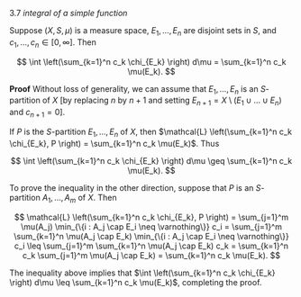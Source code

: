 3.7  *integral of a simple function*

Suppose $(X,S,\mu)$ is a measure space, $E_1, \ldots, E_n$ are disjoint sets in $S$, and $c_1, \ldots, c_n \in [0, \infty]$. Then

$$
\int \left(\sum_{k=1}^n c_k \chi_{E_k} \right) d\mu = \sum_{k=1}^n c_k \mu(E_k).
$$

**Proof** Without loss of generality, we can assume that $E_1, \ldots, E_n$ is an $S$-partition of $X$ [by replacing $n$ by $n+1$ and setting $E_{n+1} = X \setminus (E_1 \cup \ldots \cup E_n)$ and $c_{n+1} = 0$].

If $P$ is the $S$-partition $E_1, \ldots, E_n$ of $X$, then $\mathcal{L} \left(\sum_{k=1}^n c_k \chi_{E_k}, P \right) = \sum_{k=1}^n c_k \mu(E_k)$. Thus

$$
\int \left(\sum_{k=1}^n c_k \chi_{E_k} \right) d\mu \geq \sum_{k=1}^n c_k \mu(E_k).
$$

To prove the inequality in the other direction, suppose that $P$ is an $S$-partition $A_1, \ldots, A_m$ of $X$. Then

$$
\mathcal{L} \left(\sum_{k=1}^n c_k \chi_{E_k}, P \right) = \sum_{j=1}^m \mu(A_j) \min_{\{i : A_j \cap E_i \neq \varnothing\}} c_i
= \sum_{j=1}^m \sum_{k=1}^n \mu(A_j \cap E_k) \min_{\{i : A_j \cap E_i \neq \varnothing\}} c_i
\leq \sum_{j=1}^m \sum_{k=1}^n \mu(A_j \cap E_k) c_k
= \sum_{k=1}^n c_k \sum_{j=1}^m \mu(A_j \cap E_k)
= \sum_{k=1}^n c_k \mu(E_k).
$$

The inequality above implies that $\int \left(\sum_{k=1}^n c_k \chi_{E_k} \right) d\mu \leq \sum_{k=1}^n c_k \mu(E_k)$, completing the proof.
